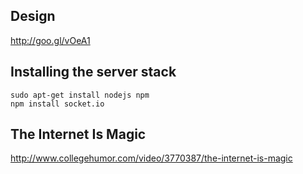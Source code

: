 ## Design
http://goo.gl/vOeA1

## Installing the server stack
    sudo apt-get install nodejs npm
    npm install socket.io

## The Internet Is Magic
http://www.collegehumor.com/video/3770387/the-internet-is-magic
